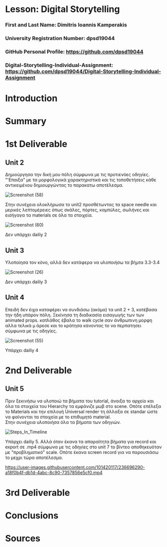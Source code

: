 # Lesson: Digital Storytelling

### First and Last Name: Dimitris Ioannis Kamperakis
### University Registration Number: dpsd19044
### GitHub Personal Profile: https://github.com/dpsd19044
### Digital-Storytelling-Individual-Assignment: https://github.com/dpsd19044/Digital-Storytelling-Individual-Assignment

# Introduction



# Summary


# 1st Deliverable
Unit 2
---------------
Δημιούργησα την δική μου πόλη σύμφωνα με τις προτιενόες οδηγίες.
"'Επαιξα" με τα μορφολογικά χαρακτηριστικά και τις τοποθετήσεις κάθε αντικειμένου δημιουργώντας το παρακατω αποτέλεσμα.


![Screenshot (58)](https://user-images.githubusercontent.com/101420117/227669220-5f52a9ce-d96f-457c-a998-48625a0e7678.png)

Στην συνέχεια ολοκλήρωσα το unit2 προσθέτωντας τα space needle και μερικές λεπτομέρειες όπως σκάλες, πόρτες, καμπύλες, σωλήνες και εισήγαγα τα materials σε όλα τα στοιχεία.

![Screenshot (60)](https://user-images.githubusercontent.com/101420117/227669238-88735b22-b7d1-4245-925e-04f4521cd05f.png)

Δεν υπάρχει dailiy 2


Unit 3
---------------
Υλοποίησα τον κόνο, αλλά δεν κατάφερα να υλοποιήσω τα βήμτα 3.3-3.4


![Screenshot (26)](https://user-images.githubusercontent.com/101420117/227669269-a60af376-3347-4ba3-adfc-771e6b01de88.png)


Δεν υπάρχει dailiy 3

Unit 4
---------------
Επειδή δεν έιχα καταφέρει να συνδιάσω (ακόμα) τα unit 2 + 3, κατέβασα την ήδη υπάρον πόλη. Ξεκίνησα τη διαδικασία εισαγωγής των των animated props. 
κατλάθος έβαλα το walk cycle σαν άνθρωπινη μορφη
αλλα τελικά μ άρεσε και το κράτησα κάνοντας το να περπατησει σύμφωνα με τις οδηγίες. 


![Screenshot (55)](https://user-images.githubusercontent.com/101420117/227671516-d061374f-b96d-42a6-9bd7-d08d813d3de2.png)


Yπάρχει dailiy 4



# 2nd Deliverable
Unit 5
---------------
Πριν ξεκινήσω να υλοποιώ τα βήματα του tutorial, άνοιξα το αρχείο και όλα τα στοιχεία του Hierarchy τα εμφάνιζε μωβ στo scene. Οπότε επέλεξα το Materials και την επιλογή Universal render τη άλλαξα σε standar ώστε να φαίνονται τα στοιχεία με το επιθυμητό material. <br>
Στην συνέχεια υλοποιήσα όλα τα βήματα των οδηγιών.

![Steps_In_Timeline](https://user-images.githubusercontent.com/101420117/236696630-0dfece1f-9b0a-422f-b595-6ca0a571213f.png)


Yπάρχει dailiy 5.
Αλλά όταν έκανα τα απαραίτητα βήματα για record και export σε .mp4 σύμφωνα με τις οδηγίες στο unit 7 το βίντεο αποθηκευόταν με "προβληματικό" scale. Οπότε έκανα screen record για να παρουσιάσω το μεχρι τώρα αποτέλεσμα.

https://user-images.githubusercontent.com/101420117/236696290-a18f0b4f-db1d-4abc-8c90-7357856e5cf0.mp4






# 3rd Deliverable 


# Conclusions


# Sources

